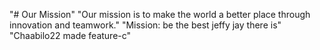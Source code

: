 "# Our Mission" 
"Our mission is to make the world a better place through innovation and teamwork." 
"Mission: be the best jeffy jay there is"  
"Chaabilo22 made feature-c" 

